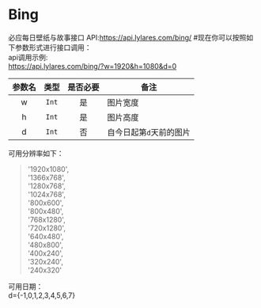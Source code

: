 # Bing
必应每日壁纸与故事接口
API:https://api.lylares.com/bing/
#现在你可以按照如下参数形式进行接口调用：<br>
api调用示例:<br>
https://api.lylares.com/bing/?w=1920&h=1080&d=0
<br>
<table>
<thead>
<tr>
<th align="center">参数名</th>
<th align="center">类型</th>
<th align="center">是否必要</th>
<th>备注</th>
</tr>
</thead>
<tbody>
<tr>
<td align="center">w</td>
<td align="center"><code>Int</code></td>
<td align="center">是</td>
<td>图片宽度</td>
</tr>
<tr>
<td align="center">h</td>
<td align="center"><code>Int</code></td>
<td align="center">是</td>
<td>图片高度</td>
</tr>
<tr>
<td align="center">d</td>
<td align="center"><code>Int</code></td>
<td align="center">否</td>
<td>自今日起第<code>d</code>天前的图片</td>
</tr>
</tbody>
</table>
可用分辨率如下：
<blockquote><span class="pl-pds">'</span>1920x1080<span class="pl-pds">'</span>,<br>
<span class="pl-pds">'</span>1366x768<span class="pl-pds">'</span>,</br>
<span class="pl-pds">'</span>1280x768<span class="pl-pds">'</span>,<br>
<span class="pl-pds">'</span>1024x768<span class="pl-pds">'</span>,<br>
<span class="pl-pds">'</span>800x600<span class="pl-pds">'</span>,<br>
<span class="pl-pds">'</span>800x480<span class="pl-pds">'</span>,<br>
<span class="pl-pds">'</span>768x1280<span class="pl-pds">'</span>,<br>
<span class="pl-pds">'</span>720x1280<span class="pl-pds">'</span>,<br>
<span class="pl-pds">'</span>640x480<span class="pl-pds">'</span>,<br>
<span class="pl-pds">'</span>480x800<span class="pl-pds">'</span>,<br>
<span class="pl-pds">'</span>400x240<span class="pl-pds">'</span>,<br>
<span class="pl-pds">'</span>320x240<span class="pl-pds">'</span>,<br>
<span class="pl-pds">'</span>240x320<span class="pl-pds">'</span></blockquote>
可用日期：<br>
d={-1,0,1,2,3,4,5,6,7}
